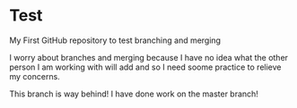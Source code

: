 # Test
My First GitHub repository to test branching and merging

I worry about branches and merging because I have no idea what the other person I am working with will add and so I need soome practice to relieve my concerns.

This branch is way behind! I have done work on the master branch!